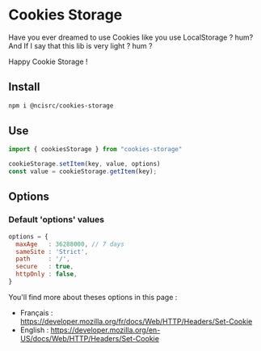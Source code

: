 # Cookies Storage

Have you ever dreamed to use Cookies like you use LocalStorage ? hum?
And If I say that this lib is very light ? hum ?

Happy Cookie Storage !

## Install
```bash
npm i @ncisrc/cookies-storage
```
## Use
```javascript
import { cookiesStorage } from "cookies-storage"

cookieStorage.setItem(key, value, options)
const value = cookieStorage.getItem(key);

```

## Options

### Default 'options' values
```javascript
options = {
  maxAge   : 36288000, // 7 days
  sameSite : 'Strict',
  path     : '/',
  secure   : true,
  httpOnly : false,
}
```

You'll find more about theses options in this page :
- Français : https://developer.mozilla.org/fr/docs/Web/HTTP/Headers/Set-Cookie
- English  : https://developer.mozilla.org/en-US/docs/Web/HTTP/Headers/Set-Cookie

